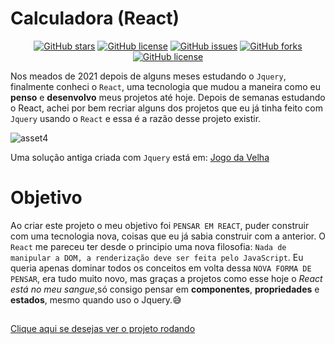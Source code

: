 # Calculadora (React)
<p align="center">
<a href="https://github.com/Francisco-Fetapi/jogo-da-velha/stargazers"><img alt="GitHub stars" src="https://img.shields.io/github/stars/Francisco-Fetapi/jogo-da-velha?style=plastic"></a>
<a href="https://github.com/Francisco-Fetapi/jogo-da-velha"><img alt="GitHub license" src="https://img.shields.io/badge/Exercise-For%20trainning-orange"></a>
<a href="https://github.com/Francisco-Fetapi/jogo-da-velha/issues"><img alt="GitHub issues" src="https://img.shields.io/github/issues/Francisco-Fetapi/jogo-da-velha?style=plastic"></a>
<a href="https://github.com/Francisco-Fetapi/jogo-da-velha/network"><img alt="GitHub forks" src="https://img.shields.io/github/forks/Francisco-Fetapi/jogo-da-velha?style=plastic"></a>
<a href="https://github.com/Francisco-Fetapi/jogo-da-velha"><img alt="GitHub license" src="https://img.shields.io/github/license/Francisco-Fetapi/jogo-da-velha?style=plastic"></a>
</p>

Nos meados de 2021 depois de alguns meses estudando o `Jquery`, finalmente conheci o `React`, uma tecnologia que mudou a maneira como eu **penso** e **desenvolvo** meus projetos até hoje. Depois de semanas estudando o React, achei por bem recriar alguns dos projetos que eu já tinha feito com `Jquery` usando o `React` e essa é a razão desse projeto existir.

![asset4](https://user-images.githubusercontent.com/74926014/175071946-96ef76d9-fefb-457a-8137-15d1bf555d3d.PNG)

Uma solução antiga criada com `Jquery` está em: <a href="https://github.com/Francisco-Fetapi/jogo-da-velha-html-css-js">Jogo da Velha</a>


# Objetivo

Ao criar este projeto o meu objetivo foi `PENSAR EM REACT`, puder construir com uma tecnologia nova, coisas que eu já sabia construir com a anterior. O `React` me pareceu ter desde o principio uma nova filosofia:
`Nada de manipular a DOM, a renderização deve ser feita pelo JavaScript`. Eu queria apenas dominar todos os conceitos em volta dessa `NOVA FORMA DE PENSAR`, era tudo muito novo, mas graças a projetos como esse hoje o _React está no meu sangue_,só consigo pensar em **componentes**, **propriedades** e **estados**, mesmo quando uso o Jquery.😅

##

<a href="http://jogo-da-velha-fetapi.vercel.app/">Clique aqui se desejas ver o projeto rodando</a>
